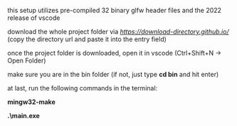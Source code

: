 this setup utilizes pre-compiled 32 binary glfw header files and the 2022 release of vscode

download the whole project folder via *https://download-directory.github.io/* (copy the directory url and paste it into the entry field)

once the project folder is downloaded, open it in vscode (Ctrl+Shift+N -> Open Folder) 

make sure you are in the bin folder (if not, just type **cd bin** and hit enter)

at last, run the following commands in the terminal:
  
**mingw32-make**

**.\main.exe**
